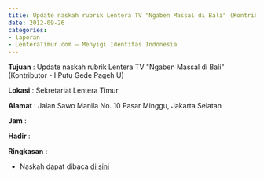 ```yaml
---
title: Update naskah rubrik Lentera TV "Ngaben Massal di Bali" (Kontributor - I Putu Gede Pageh U)
date: 2012-09-26
categories:
- laporan
- LenteraTimur.com – Menyigi Identitas Indonesia
---
```


**Tujuan** : Update naskah rubrik Lentera TV "Ngaben Massal di Bali" (Kontributor - I Putu Gede Pageh U)

**Lokasi** : Sekretariat Lentera Timur 

**Alamat** : Jalan Sawo Manila No. 10 Pasar Minggu, Jakarta Selatan

**Jam** : 

**Hadir** :  


**Ringkasan** : 
* Naskah dapat dibaca [di sini](http://www.lenteratimur.com/2012/09/ngaben-massal-di-bali/)
